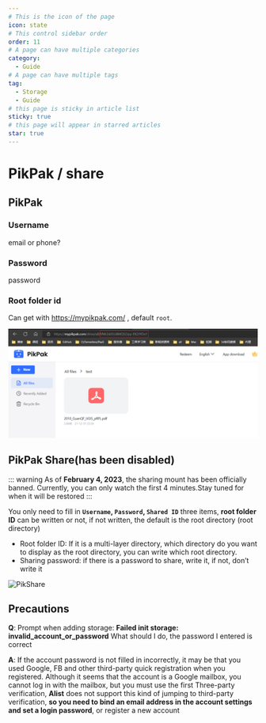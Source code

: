 ```yaml
---
# This is the icon of the page
icon: state
# This control sidebar order
order: 11
# A page can have multiple categories
category:
  - Guide
# A page can have multiple tags
tag:
  - Storage
  - Guide
# this page is sticky in article list
sticky: true
# this page will appear in starred articles
star: true
---
```


# PikPak / share



## PikPak

### Username

email or phone?

### Password

password

### Root folder id

Can get with https://mypikpak.com/ , default `root`.

![image.png](/img/drivers/pikpak.png)



## PikPak Share(has been disabled)

::: warning
As of **February 4, 2023**, the sharing mount  has been officially banned. Currently, you can only watch the first 4 minutes.Stay tuned for when it will be restored
:::

You only need to fill in **`Username`, `Password`, `Shared ID`** three items, **root folder ID** can be written or not, if not written, the default is the root directory (root directory)

- Root folder ID: If it is a multi-layer directory, which directory do you want to display as the root directory, you can write which root directory.
- Sharing password: if there is a password to share, write it, if not, don’t write it

![PikShare](https://pic.rmb.bdstatic.com/bjh/5dea38ce42c5e909a59137ea2c74837f.png)

## Precautions

**Q**: Prompt when adding storage: **Failed init storage: invalid_account_or_password** What should I do, the password I entered is correct

**A**: If the account password is not filled in incorrectly, it may be that you used Google, FB and other third-party quick registration when you registered. Although it seems that the account is a Google mailbox, you cannot log in with the mailbox, but you must use the first Three-party verification, **Alist** does not support this kind of jumping to third-party verification, **so you need to bind an email address in the account settings and set a login password**, or register a new account
